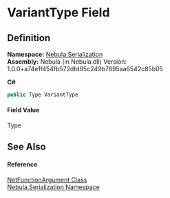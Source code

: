 # VariantType Field




## Definition
**Namespace:** <a href="N_Nebula_Serialization">Nebula.Serialization</a>  
**Assembly:** Nebula (in Nebula.dll) Version: 1.0.0+a74e1f454fb572dfd95c249b7895aa6542c85b05

**C#**
``` C#
public Type VariantType
```



#### Field Value
Type

## See Also


#### Reference
<a href="T_Nebula_Serialization_NetFunctionArgument">NetFunctionArgument Class</a>  
<a href="N_Nebula_Serialization">Nebula.Serialization Namespace</a>  
